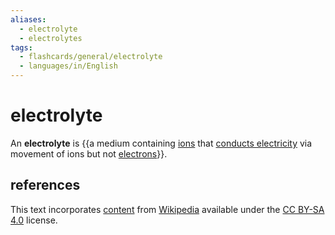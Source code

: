 ```yaml
---
aliases:
  - electrolyte
  - electrolytes
tags:
  - flashcards/general/electrolyte
  - languages/in/English
---
```


# electrolyte

An __electrolyte__ is {{a medium containing [ions](ion.md) that [conducts electricity](conductivity%20(electrolytic).md) via movement of ions but not [electrons](electron.md)}}.

## references

This text incorporates [content](https://en.wikipedia.org/wiki/electrolyte) from [Wikipedia](Wikipedia.md) available under the [CC BY-SA 4.0](https://creativecommons.org/licenses/by-sa/4.0/) license.
